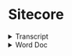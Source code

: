 # Sitecore

<details>

<summary>Transcript</summary>

![](../.gitbook/assets/image.png)Sowa, Bill10:05 AM

Yep.

- Yep, absolutely.
- Right. So in Jsspublic we have the contents of the content pages, so you've got for each section home, business. And then since this is a development environment, there's a bunch of additional Sections or pages that we created in here just to like just for testing, but in the production environment you wouldn't see a lot of this testing stuff you'd have basically, you're like your main sections of the site so.
- Uh, you know, let's do. Let's see prod.
- Or no. Let's do that. Seat dev. So this would be the slash home.
- So when you go to the slash home page.
- This is the content. The images don't seem to be.
- A lot of the images around not showing up here but.
- You kind of get the idea, but here here's the homepage.
- Do you have something, Spencer?
- - Pope, Spencer O10:06 AMYes. So the structure of.
  - The items in that content tree.
  - Corresponds to.
  - The URL structure.
  - ![Profile picture of Sowa, Bill.](https://teams.microsoft.com/api/mt/part/amer-02/beta/users/8:orgid:526113cf-3ef9-4121-a6d5-22d958afe21f/profilepicturev2?displayname=Sowa%2C%20Bill&size=HR64x64) Sowa, Bill10:06 AMYep.
  - Yeah, it's a little.
  - ![Profile picture of Pope, Spencer O.](https://teams.microsoft.com/api/mt/part/amer-02/beta/users/8:orgid:68a2b934-5d11-4331-a782-a4acfb6a2f66/profilepicturev2?displayname=Pope%2C%20Spencer%20O&size=HR64x64)Pope, Spencer O10:06 AMSo.
  - ![Profile picture of Sowa, Bill.](https://teams.microsoft.com/api/mt/part/amer-02/beta/users/8:orgid:526113cf-3ef9-4121-a6d5-22d958afe21f/profilepicturev2?displayname=Sowa%2C%20Bill&size=HR64x64)Sowa, Bill10:06 AMUsing because we have two homes.
  - But home is essentially the.
  - The main.
  - Ah.
  - Content item and within that, so this would be like the slash home. This would be slash business.
  - Etc. So if we want to.
  - Slash Joey test.
  - Well.
  - Maybe that was not published.

  \

- - \
    Approve it and publish it, so it's in this like draft saves draft state right now.
  - So if I go to review.
  - And approved.
  - It's like there's something wrong of an application title.
  - So if I look at the page here.
  - Here it's telling me that I did navigation title.
  - OK, so I'm going to save that.
  - And then I'm going to approve.
  - And then I'm going to publish.
  - So I go to publish and then publish and then publish item.
  - Then it's gonna.
  - Come up with the box here eventually too.
- -
  - \
    Overview session.
  - See if that worked there. It is. OK, so now we have a new page.
  - Better title.
  - Uh, I can see the route there. That's that matches what we have in the CNS. So now I'm going to just add a component here.
  - So there's a couple different ways you can do this.
  - Yes. Uh.
  - I suppose I'll start with the experience editor. If it works in the development environments, it's pretty slow.
  - So, but I'll give it a shot. So basically the the experience editor is the like the WYSIWYG.
  - Which is the like a.
  - It's like a user friendly like.
  - Uhm.
  - Interface for like adding components to the page, so it's supposed to like.
  - Mimic you know what the page looks like. Then you can add components and it would show like what that component would look like and you can edit the component. So we'll go ahead and give that a shot.
  - And if I can remember how to get to it.
  - Yeah. OK.
  - Experience editor.
  - - \
      So all of these components have an equivalent component that exists in our application.
    - Uh. In the react application?
    - Uh, so you know when we.
    - We added one of these components to the page and we'll see what we'll see. You know what it looks like you know, in Sitecore, Sitecore says this is the page. These are components that exist on the page.
    - And then uh, our application will.
    - You know, get that information and render it so all these components are represented within our application as well. So let's.
    - Do a.
    - I guess I'll do a call to action.
    - Pretty simple.
    - I'm going to add it to the JSS public main placeholder and I will look at that as well. Like what that means. The placeholder means as well.
    - In a moment.
    - ![Profile picture of Pope, Spencer O.](https://teams.microsoft.com/api/mt/part/amer-02/beta/users/8:orgid:68a2b934-5d11-4331-a782-a4acfb6a2f66/profilepicturev2?displayname=Pope%2C%20Spencer%20O&size=HR64x64)Pope, Spencer O10:20 AMThen it's nice just to check that little open properties dialog box immediately.
    - It's nice to check that that way you don't have to.
    - You know, go back and open it manually.
    - - \
        Alright. Can somebody else jump in to the this this EMS here and take over and then just kind of show like?
      - You'll get this. Get this published and then show the relationship between.
      - This is in the layout service and then our app intercepts it and then maybe like.
      - If there's time making update too.
      - The component and.
      - I don't know.
      - However you see fit just to kind of show like the the relationship between Sitecore and our application.
      - ![Profile picture of Pope, Spencer O.](https://teams.microsoft.com/api/mt/part/amer-02/beta/users/8:orgid:68a2b934-5d11-4331-a782-a4acfb6a2f66/profilepicturev2?displayname=Pope%2C%20Spencer%20O&size=HR64x64)Pope, Spencer O10:33 AMYeah, I can do that.
      - ![Profile picture of Sowa, Bill.](https://teams.microsoft.com/api/mt/part/amer-02/beta/users/8:orgid:526113cf-3ef9-4121-a6d5-22d958afe21f/profilepicturev2?displayname=Sowa%2C%20Bill&size=HR64x64)Sowa, Bill10:33 AMCool.
      - ![Profile picture of Pope, Spencer O.](https://teams.microsoft.com/api/mt/part/amer-02/beta/users/8:orgid:68a2b934-5d11-4331-a782-a4acfb6a2f66/profilepicturev2?displayname=Pope%2C%20Spencer%20O&size=HR64x64)Pope, Spencer O10:33 AMCan you give me a?
      - Where did it? Can you give me write access to the terminal in that shared?
      - ![Profile picture of Sowa, Bill.](https://teams.microsoft.com/api/mt/part/amer-02/beta/users/8:orgid:526113cf-3ef9-4121-a6d5-22d958afe21f/profilepicturev2?displayname=Sowa%2C%20Bill&size=HR64x64)Sowa, Bill10:33 AMYes.
      - ![Profile picture of Pope, Spencer O.](https://teams.microsoft.com/api/mt/part/amer-02/beta/users/8:orgid:68a2b934-5d11-4331-a782-a4acfb6a2f66/profilepicturev2?displayname=Pope%2C%20Spencer%20O&size=HR64x64)Pope, Spencer O10:33 AMSession.
      - ![Profile picture of Sowa, Bill.](https://teams.microsoft.com/api/mt/part/amer-02/beta/users/8:orgid:526113cf-3ef9-4121-a6d5-22d958afe21f/profilepicturev2?displayname=Sowa%2C%20Bill&size=HR64x64)Sowa, Bill10:33 AMSo I wanted to get everybody in the shared just because.
      - I was like, oh, this might be a good opportunity to maybe get some some traction on using this tool because it's pretty cool for like collaboration.
      - Uhm.
      - K So it should be a.
      - Right now it should have write access.
    - - \
        Uh.
      - Trying to think back.
      - Like how to create like a a template for that component.
      - Within the CNS, so like.
      - How to how to how to create that component so that it's represented in the center?
      - Uh, you know, set up like what should be configurable for that component.
      - Uhm.
      - In this EMS and then you know like going through and.
      - Adding it to a page and then like what it looks like to, you know, actually developed that like, you know, understand what that data like this is going to look like for your component like when you build it on the react side. So it's you know it's it's a little.
      - Uh, it's a it's a it's a, it's a bit involved. It can be a bit involved because kind of like those two sides have to talk to each other, you have to understand like, what that what that data is going to look like. I mean you can start, you can start building out the component, of course without that data and just not have it render the day. That just kind of build it out in Storybook.
      - While you know that's being set up on the Sitecore side and then you can get your, you know what your what your data is going to look like coming from Sitecore and then plug that in. But that that that could be like a whole other.
      - Session I think.
      - Appreciate you.
      - Jump in and Spencer.
      - ![Profile picture of Pope, Spencer O.](https://teams.microsoft.com/api/mt/part/amer-02/beta/users/8:orgid:68a2b934-5d11-4331-a782-a4acfb6a2f66/profilepicturev2?displayname=Pope%2C%20Spencer%20O&size=HR64x64)Pope, Spencer O11:00 AMWell, I'll be honest, I was floundering. I didn't know. I didn't know what I should talk about.
      - - \
          Or whatever environment the the issue is occurring in.
        - ![Profile picture of Sowa, Bill.](https://teams.microsoft.com/api/mt/part/amer-02/beta/users/8:orgid:526113cf-3ef9-4121-a6d5-22d958afe21f/profilepicturev2?displayname=Sowa%2C%20Bill&size=HR64x64)Sowa, Bill11:06 AMDoes that make sense to everyone?
        - Basically, you can you can grab whatever.
        - You know, data from whatever environment and you want.
        - So right now we're getting it from art from what we're just the environment. We're just looking at that dev environment.
        - You could also grab it from the test environment, from QA from production.
        - Uh, because the?
        - You know the data might be.
        - Uhm.
        - Might be different in the in the different environments. So like our, our development environment might not always be up to put In Sync with what's in production. I mean it, it won't be.
        - You know.
        - More often than not, it will not be so.
        - Uh, if you want to have like, the the most.
        - If you want to see like if you want to develop against like, what's in actually actually in production, then you can. You can change that layout host to to the production.
        - Uhm. Environment.
        - ![Profile picture of Pope, Spencer O.](https://teams.microsoft.com/api/mt/part/amer-02/beta/users/8:orgid:68a2b934-5d11-4331-a782-a4acfb6a2f66/profilepicturev2?displayname=Pope%2C%20Spencer%20O&size=HR64x64)Pope, Spencer O11:07 AMYeah, like if someone said, oh, there's an error on this page.
        - Probably wanna.
        - Point that layout host to this environment so that you can most precisely recreate that error.
        - ![](../.gitbook/assets/image.png)Sowa, Bill11:07 AMSo.
        - Yeah. So, thanks again, Spencer. I need to drop again, but we appreciate it. I think that's that's probably good unless there's any additional any or any questions that anybody has.
        - But we can kind of let folks ruminate on this a bit and then come back in another in another meeting and.
        - Uh answer questions or just go ahead and drop questions here in the chat as they come up.
        - ![Profile picture of Guest, James.](https://teams.microsoft.com/api/mt/part/amer-02/beta/users/8:orgid:735da700-6bad-4bae-9adb-c780cc53cf12/profilepicturev2?displayname=Guest%2C%20James&size=HR64x64)Guest, James11:08 AMYeah.
        - Thank you guys. Probably just takes getting our feet wet.
        - ![Profile picture of Sowa, Bill.](https://teams.microsoft.com/api/mt/part/amer-02/beta/users/8:orgid:526113cf-3ef9-4121-a6d5-22d958afe21f/profilepicturev2?displayname=Sowa%2C%20Bill&size=HR64x64)Sowa, Bill11:08 AMYeah, for sure.
        - Alright. Thanks guys. Talk to you later.
        - ![Profile picture of Macias, Marcie.](https://teams.microsoft.com/api/mt/part/amer-02/beta/users/8:orgid:bc34fee8-4bb2-48d6-92fa-569dbc0ee245/profilepicturev2?displayname=Macias%2C%20Marcie&size=HR64x64)Macias, Marcie11:08 AMI think you.
        - ![Profile picture of Guner, Bryan.](https://teams.microsoft.com/api/mt/part/amer-02/beta/users/8:orgid:07f93a93-4edd-45c2-817e-b3c14d770992/profilepicturev2?displayname=Guner%2C%20Bryan&size=HR64x64)Guner, Bryan11:08 AMThanks.
        - ![Profile picture of Evanoff, Matthew.](https://teams.microsoft.com/api/mt/part/amer-02/beta/users/8:orgid:3f7c56de-3459-45cd-ad5c-d1f1e1aaeb74/profilepicturev2?displayname=Evanoff%2C%20Matthew&size=HR64x64)Evanoff, Matthew11:08 AMHere.
        - ![Profile picture of Pope, Spencer O.](https://teams.microsoft.com/api/mt/part/amer-02/beta/users/8:orgid:68a2b934-5d11-4331-a782-a4acfb6a2f66/profilepicturev2?displayname=Pope%2C%20Spencer%20O&size=HR64x64)Pope, Spencer O11:08 AMAlright, later.

        \

      \

  \

</details>

<details>

<summary>Word Doc</summary>

Sitecore FED

Explains the steps involved in getting a new FED developer up and running using the new SSSD system and SVN.

## 1 Server Information Page

Before you start, access the following URL:

[_http://sssd.duke-energy.com/_](http://sssd.duke-energy.com)

This will display an informational page about all the SSSD servers and your website.

![](file:///Users/BGuner/Library/Group%20Containers/UBF8T346G9.Office/TemporaryItems/msohtmlclip/clip_image001.png)

The first thing to do is locate your LAN Id in the “AppPool Name” column. Your AppPool is the same name as your LAN Id. In this example, my LAN Id is “jbartel”.&#x20;

Also on that line, you will find your Server Name (WADCSSSDD01 - you will need this to access your share directory), your Application Pool Name (jbartel), your Process ID (you will need this in order to debug your application from within Visual Studio), your website URLs (sssd1-p1.duke-energy.com - you will need these to access your website), the Current State of your Application Pool (Started/Stopped), and an Execute button (allows you to restart/start your own AppPool).

## 2 Initial Setup

A website will have already been setup for you to use (commonly referred to as an SSSD – Sitecore Server Side Development server). Your websites are NOT Sitecore based hence there are not any databases or Sitecore related files. Initially your website is empty (blank). If you access your website before building/publishing, you will get this error:

![](file:///Users/BGuner/Library/Group%20Containers/UBF8T346G9.Office/TemporaryItems/msohtmlclip/clip_image002.png)

That is normal since there is not any website files. The next step is to get your local machine/computer setup so you can access the Visual Studio project and get your website build.

**Before you install any local applications, you will need to have the appropriate access allowing you to install to your computer or virtual desktop. You must contact the Help Desk in order to get this access.**

## 3 Getting the Solution (SVN)

The first step is getting a local copy of the solution to your computer. All of the solutions are stored in the SVN (Subversion) under the “feature-branches” folder. There will be many different versions so make sure you are grabbing the correct one. For example, this is what you may see when viewing the Feature Branch in the SVN:

![](file:///Users/BGuner/Library/Group%20Containers/UBF8T346G9.Office/TemporaryItems/msohtmlclip/clip_image003.png)

All FED related solutions end with the node “-Foundation”. To checkout a branch, just highlight the branch you want, right click, and select Checkout.&#x20;

![](file:///Users/BGuner/Library/Group%20Containers/UBF8T346G9.Office/TemporaryItems/msohtmlclip/clip_image004.png)

You will be prompted where to put the files on your local computer. It is advised that you create a directory called “SVN” in the root of your local computer (C Drive). Then for each checkout, create a directory under the SVN directory specific to that branch (for example Public-v0.50-Foundation). In the Checkout dialog box, select that folder and click Ok.

![](file:///Users/BGuner/Library/Group%20Containers/UBF8T346G9.Office/TemporaryItems/msohtmlclip/clip_image005.png)

This will begin the process of copying all the files to your local machine and maintaining source code control. Once that is completed, you will now have all the files from the source code repository for that particular iteration locally on your computer. This directory is where ALL our work will be performed. As you make changes, the status of the directory will change showing that files have changed (red/green icons).

![](file:///Users/BGuner/Library/Group%20Containers/UBF8T346G9.Office/TemporaryItems/msohtmlclip/clip_image006.png)

To commit or update your files, select the Public-v0.50-Foundation directory and right click. All the options you need are located in the menu.

![](file:///Users/BGuner/Library/Group%20Containers/UBF8T346G9.Office/TemporaryItems/msohtmlclip/clip_image007.png)

SVN can be a bit tricky but once you have done it a few times, you will find it very simple to use.

One concept that you MUST understand is that ALL the developers are using the same iteration branch. For example, when working on POC, all the developers will create a local copy of that branch to their local computer. You will all be making changes to the same files. It is important that you Update your files often and also that you commit your changes often. This will minimize the number of file conflicts.

We are now using a version numbering scheme. It is important to make sure that you only make changes to the a version that matches the matching code version branch. Changes to the Foundation must match the corresponding Public or Authenticated code release.

If you need to create a new version, just contact us and we will create a new Feature Branch.

## 4 Local Tools Setup

There are few tools that need to be installed locally in order to facilitate the use of Visual Studio and the publishing of the solution to your SSSD website.

### 4.1 Node.js

Node.js is required for the use of some of the tools. You can go to their website ([https://nodejs.org](https://nodejs.org)) and download the Windows .exe installer. You should coordinate with your team and use the same versions across all team members.

Once installed, you will have access to the NPM (NodeJS Package Manager).

### 4.2 NPM Install

Next step is to install NPM globally on your machine (this should update your Path so you can execute the “npm” in any command window. Open up the NodeJS command prompt and enter the following:

**npm install npm –g**

You may get some signing issues (depends on the version of NodeJS you installed). If you get those types of errors, issue the following command in the NodeJS command prompt:

**npm config set strict-ssl false**

Then try installing NPM again.

### 4.3 Grunt

Next you need to install Grunt. From the NodeJS command prompt, enter the following command:

**npm install grunt-cli –g**

This will install grunt globally as well.

### 4.4 Ruby

Ruby is a programming language that is required in order to run SASS. Download Ruby from the Ruby website ([https://www.ruby-lang.org](https://www.ruby-lang.org)). Again, make sure you get the correct version. All team members should be running the same versions of the software.

Once installed, you will be able to install SASS.

### 4.5 SASS

SASS stands for Syntactically Awesome Style Sheets. To install SASS, open Ruby command prompt and enter:

**gem install sass**

Most likely you will get an error. These are proxy errors. To get around this issue, you will need to download the SASS gem file locally. Download the gem file from the Ruby Gems website ([https://rubygems.org/](https://rubygems.org)). On the website, click Gems and find the correct SASS gem file.

Once you have the file, place it in the Ruby root directory on your computer (for instance, c:\ruby22). Then from the Ruby command prompt, enter the command:

**gem install c:\ruby22\gemfile.gem**

Note that the directory and file name may be different. What you are doing is installing SASS from the local gem file vs. trying to access the gem file from the website thus bypassing the proxy call.

## 5 Visual Studio Setup

Getting VS setup is the most time consuming step when setting up a new developer. Here are the steps to follow in order to get your solution working.

### 5.1 Install Visual Studio

You should be using VS 2013 Pro Update 3. Just install and take the default values. This process can take about 90 minutes to complete. This install is very straight forward. We have not had any issues with installing the application.&#x20;

### 5.2 Visual Studio Add-ons

There are a number of Visual Studio Add-on programs that need to be installed before you can begin working with the solution. From within Visual Studio, select Tools | Extensions and Updates to install.

#### 5.2.1 Task Runner Explorer

Installing this extension will allow the publish of the website to execute Grunt tasks from with Visual Studio.

#### 5.2.2 Grunt Launcher

Installing this extension will allow Grunt tasks to be launched from with Visual Studio. This may no longer be necessary with the inclusion of Task Runner Explorer as most task will automatically be run when the solution is built.

#### 5.2.3 Node.JS 1.1 for VS 2013

Not required but makes Visual Studio aware of the Node.js application for intellisense, etc. It is more of a helpful tool if needed but not necessarily required.

### 5.3 Local NPM Install

Before you open your solution for the first time, there is one step that needs to be performed.

Using the NodeJS command prompt, switch to the directory where your packages.json is located. Once in that directory, issue the following command:

**npm install**

This will build all the dependencies locally that are required by your local solution. Failing to perform this step will cause the build to fail.

### 5.4 Opening the Solution

Once the solution is on your local machine, open up VS and then open the solution file. We need to ensure that the Grunt tasks are setup for the solution.&#x20;

In the Solution Explorer, right click on the gruntfile.js and select Task Runner Explorer.

![](file:///Users/BGuner/Library/Group%20Containers/UBF8T346G9.Office/TemporaryItems/msohtmlclip/clip_image008.png)

We want to ensure that the four (4) grunt tasks:

· ngAnnotate

· uglify

· sass

· cssmin

are setup to run BEFORE the build. From the Task Runner dialog, right click on each of the tasks and add it to Before Build binding.

![](file:///Users/BGuner/Library/Group%20Containers/UBF8T346G9.Office/TemporaryItems/msohtmlclip/clip_image009.png)

Once completed, the dialog should show the following:

![](file:///Users/BGuner/Library/Group%20Containers/UBF8T346G9.Office/TemporaryItems/msohtmlclip/clip_image010.png)

All the bindings are setup. When you build and/or publish the solution, all four (4) of these tasks will automatically be run.

### 5.5 Build the Solution

Up to this point, you should not have made any changes to any files in your local Subversion directory that could be committed to the SVN. If everything has been setup correctly, you should be able to build the application (not publish).

Press Cntl-Shft-B or right-click the solution and select Build. You may get errors and will need to resolve them. This will only do a build and NOT place your solution in your SSSD website.

Once you are confident that everything is good, you can publish to your SSSD. The easiest way to publish is to add the Web One Click Publish toolbar. Right click on the toolbar (not menu) and from the popup, select Web Once Click Publish:

![](file:///Users/BGuner/Library/Group%20Containers/UBF8T346G9.Office/TemporaryItems/msohtmlclip/clip_image011.png)

Now on your toolbar, you should see a publishing option. Select the option for YOUR SSSD and click the publish button:

![](file:///Users/BGuner/Library/Group%20Containers/UBF8T346G9.Office/TemporaryItems/msohtmlclip/clip_image012.png)

If it completes successfully, you should be able to open a browser and go to your SSSD website.

## 6 Developer Summary

Server Information Page\
Contains the server name, app pool name, process id, url(s), and status for YOUR website listed for YOUR LAN Id (the app pool is the same as your LAN Id). You can access that page here:

http://sssd.duke-energy.com/

Website File Share:\
&#x20;\\\ \<server name> \\\<your lanid>

Get the server name from the Server Information Page.

Website:\
[_http://sssdX-pY.duke-energy.com_](http://sssdx-py.duke-energy.com)\
\

X will be the server number and Y will be an assigned number 0-9. To get YOUR URLs, refer to the Server Information page. Find you App Pool and it will list your URLs.

</details>
